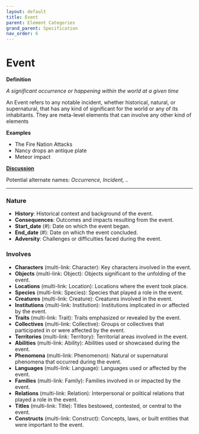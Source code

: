 ```yaml
---
layout: default
title: Event
parent: Element Categories
grand_parent: Specification
nav_order: 6
---
```


# Event

**Definition**

*A significant occurrence or happening within the world at a given time*

An Event refers to any notable incident, whether historical, natural, or supernatural, that has any kind of significant for the world or any of its inhabitants. They are meta-level elements that can involve any other kind of elements

**Examples**
- The Fire Nation Attacks
- Nancy drops an antique plate
- Meteor impact


**[Discussion](https://github.com/OnlyWorlds/OnlyWorlds/discussions/categories/Event)**

Potential alternate names: *Occurrence, Incident, ..*

---
### Nature
- **History**: Historical context and background of the event.
- **Consequences**: Outcomes and impacts resulting from the event.
- **Start_date** (#): Date on which the event began.
- **End_date** (#): Date on which the event concluded.
- **Adversity**: Challenges or difficulties faced during the event.

### Involves
- **Characters** (multi-link: Character): Key characters involved in the event.
- **Objects** (multi-link: Object): Objects significant to the unfolding of the event.
- **Locations** (multi-link: Location): Locations where the event took place.
- **Species** (multi-link: Species): Species that played a role in the event.
- **Creatures** (multi-link: Creature): Creatures involved in the event.
- **Institutions** (multi-link: Institution): Institutions implicated in or affected by the event.
- **Traits** (multi-link: Trait): Traits emphasized or revealed by the event.
- **Collectives** (multi-link: Collective): Groups or collectives that participated in or were affected by the event.
- **Territories** (multi-link: Territory): Territorial areas involved in the event.
- **Abilities** (multi-link: Ability): Abilities used or showcased during the event.
- **Phenomena** (multi-link: Phenomenon): Natural or supernatural phenomena that occurred during the event.
- **Languages** (multi-link: Language): Languages used or affected by the event.
- **Families** (multi-link: Family): Families involved in or impacted by the event.
- **Relations** (multi-link: Relation): Interpersonal or political relations that played a role in the event.
- **Titles** (multi-link: Title): Titles bestowed, contested, or central to the event.
- **Constructs** (multi-link: Construct): Concepts, laws, or built entities that were important to the event.

